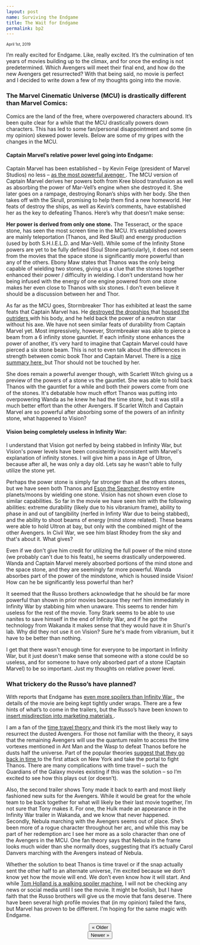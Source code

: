 ```yaml
---
layout: post
name: Surviving the Endgame
title: The Wait for Endgame
permalink: bp2
---
```

<span style="font-size: 10px">April 1st, 2019</span>

I’m really excited for Endgame. Like, really excited. It’s the culmination of ten years of movies building up to the climax, and for once the ending is not predetermined. Which Avengers will meet their final end, and how do the new Avengers get resurrected? With that being said, no movie is perfect and I decided to write down a few of my thoughts going into the movie.

### The Marvel Cinematic Universe (MCU) is drastically different than Marvel Comics:

Comics are the land of the free, where overpowered characters abound. It’s been quite clear for a while that the MCU drastically powers down characters. This has led to some fan/personal disappointment and some (in my opinion) skewed power levels. Below are some of my gripes with the changes in the MCU. 

#### Captain Marvel’s relative power level going into Endgame:

Captain Marvel has been established – by Kevin Feige (president of Marvel Studios) no less – <a href="https://www.vulture.com/2016/10/captain-marvel-movie-director-kevin-feige.html" target="_blank">as the most powerful avenger </a>. The MCU version of Captain Marvel derives her powers both from Kree blood transfusion as well as absorbing the power of Mar-Vell’s engine when she destroyed it. She later goes on a rampage, destroying Ronan’s ships with her body. She then takes off with the Skrull, promising to help them find a new homeworld. Her feats of destroy the ships, as well as Kevin’s comments, have established her as the key to defeating Thanos. Here’s why that doesn’t make sense:

**Her power is derived from only one stone.** The Tesseract, or the space stone, has seen the most screen time in the MCU. It’s established powers are mainly teleportation (Thanos, and Red Skull) and energy production (used by both S.H.I.E.L.D. and Mar-Vell). While some of the Infinity Stone powers are yet to be fully defined (Soul Stone particularly), it does not seem from the movies that the space stone is significantly more powerful than any of the others. Ebony Maw states that Thanos was the only being capable of wielding two stones, giving us a clue that the stones together enhanced their power / difficulty in wielding. I don’t understand how her being infused with the energy of one engine powered from one stone makes her even close to Thanos with six stones. I don’t even believe it should be a discussion between her and Thor.

As far as the MCU goes, Stormbreaker Thor has exhibited at least the same feats that Captain Marvel has. He <a href="https://marvelcinematicuniverse.fandom.com/wiki/Outrider_Dropship" target="_blank">destroyed the dropships </a>that <a href="https://marvelcinematicuniverse.fandom.com/wiki/Outriders" target="_blank">housed the outriders </a> with his body, and he held back the power of a neutron star without his axe. We have not seen similar feats of durability from Captain Marvel yet. Most impressively, however, Stormbreaker was able to pierce a beam from a 6 infinity stone gauntlet. If each infinity stone enhances the power of another, it’s very hard to imagine that Captain Marvel could have pierced a six stone beam. This is not to even talk about the differences in strength between comic book Thor and Captain Marvel. There is a <a href="https://www.quora.com/Who-would-win-in-a-fight-between-Captain-Marvel-vs-Thor" target="_blank">nice summary here, </a>but Thor should not be touched by her. 

She does remain a powerful avenger though, with Scarlett Witch giving us a preview of the powers of a stone vs the gauntlet. She was able to hold back Thanos with the gauntlet for a while and both their powers come from one of the stones. It's debatable how much effort Thanos was putting into overpowering Wanda as he knew he had the time stone, but it was still a much better effort than the other Avengers. If Scarlet Witch and Captain Marvel are so powerful after absorbing some of the powers of an infinity stone, what happened to Vision?

#### Vision being completely useless in Infinity War:

I understand that Vision got nerfed by being stabbed in Infinity War, but Vision's power levels have been consistently inconsistent with Marvel's explanation of infinity stones. I will give him a pass in Age of Ultron, because after all, he was only a day old. Lets say he wasn't able to fully utilize the stone yet.

Perhaps the power stone is simply far stronger than all the others stones, but we have seen both Thanos and <a href="https://marvelcinematicuniverse.fandom.com/wiki/Eson_the_Searcher" target="_blank"> Eson the Searcher </a> destroy entire planets/moons by wielding one stone. Vision has not shown even close to similar capabilities. So far in the movie we have seen him with the following abilities: extreme durability (likely due to his vibranium frame), ability to phase in and out of tangibility (nerfed in Infinty War due to being stabbed), and the ability to shoot beams of energy (mind stone related). These beams were able to hold Ultron at bay, but only with the combined might of the other Avengers. In Civil War, we see him blast Rhodey from the sky and that's about it. What gives?

Even if we don't give him credit for utilizing the full power of the mind stone (we probably can't due to his feats), he seems drastically underpowered. Wanda and Captain Marvel merely absorbed portions of the mind stone and the space stone, and they are seemingly far more powerful. Wanda absorbes part of the power of the mindstone, which is housed inside Vision! How can he be significantly less powerful than her? 

It seemed that the Russo brothers acknowledge that he should be far more powerful than shown in prior movies because they nerf him immediately in Infinity War by stabbing him when unaware. This seems to render him useless for the rest of the movie. Tony Stark seems to be able to use nanites to save himself in the end of Infinity War, and if he got the technology from Wakanda it makes sense that they would have it in Shuri's lab. Why did they not use it on Vision? Sure he's made from vibranium, but it have to be better than nothing. 

I get that there wasn't enough time for everyone to be important in Infinity War, but it just doesn't make sense that someone with a stone could be so useless, and for someone to have only absorbed part of a stone (Captain Marvel) to be so important. Just my thoughts on relative power level.  

### What trickery do the Russo’s have planned?

With reports that Endgame has <a href="https://geektyrant.com/news/joe-russo-says-endgame-has-more-spoilers-than-infinity-war" target="_blank">even more spoilers than Infinity War </a>, the details of the movie are being kept tightly under wraps. There are a few hints of what’s to come in the trailers, but the Russo’s have been known to <a href="https://www.slashfilm.com/avengers-endgame-trailers/" target="_blank"> insert misdirection into marketing materials </a>.

I am a fan of the <a href="https://www.cbr.com/avengers-endgame-evidence-time-travel-theories/" target="_blank">time travel theory </a>and think it’s the most likely way to resurrect the dusted Avengers. For those not familiar with the theory, it says that the remaining Avengers will use the quantum realm to access the time vortexes mentioned in Ant Man and the Wasp to defeat Thanos before he dusts half the universe. Part of the popular theories <a href="https://screenrant.com/avengers-4-time-travel-battle-new-york/2/" target="_blank"> suggest that they go back in time </a>to the first attack on New York and take the portal to fight Thanos. There are many complications with time travel – such the Guardians of the Galaxy movies existing if this was the solution – so I’m excited to see how this plays out (or doesn’t). 

Also, the second trailer shows Tony made it back to earth and most likely fashioned new suits for the Avengers. While it would be great for the whole team to be back together for what will likely be their last movie together, I’m not sure that Tony makes it. For one, the Hulk made an appearance in the Infinity War trailer in Wakanda, and we know that never happened. Secondly, Nebula marching with the Avengers seems out of place. She’s been more of a rogue character throughout her arc, and while this may be part of her redemption arc I see her more as a solo character than one of the Avengers in the MCU. One fan theory says that Nebula in the frame looks much wider than she normally does, suggesting that it’s actually Carol Danvers marching with the Avengers instead of Nebula.

Whether the solution to beat Thanos is time travel or if the snap actually sent the other half to an alternate universe, I’m excited because we don’t know yet how the movie will end. We don’t even know how it will start. And while <a href="https://www.youtube.com/watch?v=dkH_HaD-IFk" target="_blank">Tom Holland is a walking spoiler machine</a>, I will not be checking any news or social media until I see the movie. It might be foolish, but I have faith that the Russo brothers will give us the movie that fans deserve. There have been several high profile movies that (in my opinion) failed the fans, but Marvel has proven to be different. I'm hoping for the same magic with Endgame.

<center><a href="/bp1"><button class="btn-no-outline">&laquo; Older</button></a><div class="divider"></div>
	<a href="/bp3"><button class="btn-no-outline">Newer &raquo;</button></a>
</center>
